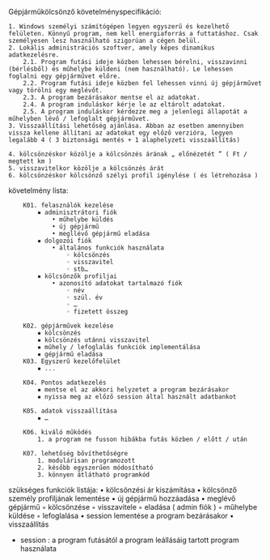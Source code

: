 Gépjárműkölcsönző követelményspecifikáció:

    1. Windows személyi számítógépen legyen egyszerű és kezelhető felületen. Könnyű program, nem kell energiaforrás a futtatáshoz. Csak személyesen lesz használható szigorúan a cégen belül.
    2. Lokális administrációs szoftver, amely képes dinamikus adatkezelésre.
        2.1. Program futási ideje közben lehessen bérelni, visszavinni (bérlésből) és műhelybe küldeni (nem használható). Le lehessen foglalni egy gépjárművet előre.
        2.2. Program futási ideje közben fel lehessen vinni új gépjárművet vagy törölni egy meglévőt.
        2.3. A program bezárásakor mentse el az adatokat. 
        2.4. A program induláskor kérje le az eltárolt adatokat.
        2.5. A program induláskor kérdezze meg a jelenlegi állapotát a műhelyben lévő / lefoglalt gépjárművet.
    3. Visszaállítási lehetőség ajánlása. Abban az esetben amennyiben vissza kellene állítani az adatokat egy előző verzióra, legyen legalább 4 ( 3 biztonsági mentés + 1 alaphelyzeti visszaállítás)

    4. kölcsönzéskor közölje a kölcsönzés árának „ előnézetét ” ( Ft / megtett km )
    5. visszavitelkor közölje a kölcsönzés árát
    6. kölcsönzéskor kölcsönző szélyi profil igénylése ( és létrehozása )


követelmény lista:

        K01. felasználók kezelése
            ▪ adminisztrátori fiók
                • műhelybe küldés
                • új gépjármű
                • megllévő gépjármű eladása
            ▪ dolgozói fiók
                • általános funkciók használata
                    ◦ kölcsönzés
                    ◦ visszavitel
                    ◦ stb…
            ▪ kölcsönzők profiljai
                • azonosító adatokat tartalmazó fiók
                    ◦ név
                    ◦ szül. év
                    ◦ …
                    ◦ fizetett összeg

        K02. gépjárművek kezelése
            ▪ kölcsönzés
            ▪ kölcsönzés utánni visszavitel
            ▪ műhely / lefoglalás funkciók implementálása
            ▪ gépjármű eladása
        K03. Egyszerű kezelőfelület
            ▪ ...

        K04. Pontos adatkezelés
            ▪ mentse el az akkori helyzetet a program bezárásakor
            ▪ nyissa meg az előző session által használt adatbankot

        K05. adatok visszaállítása
            ▪ …

        K06. kiváló működés
            1. a program ne fusson hibákba futás közben / előtt / után

        K07. lehetőség bővíthetőségre
            1. modulárisan programozott
            2. később egyszerűen módosítható 
            3. könnyen átlátható programkód

szükséges funkciók listája:
    • kölcsönzési ár kiszámítása
    • kölcsönző személy profiljának lementése
    • új gépjármű hozzáadása
    • meglévő gépjármű
        ◦ kölcsönzése
        ◦ visszavitele
        ◦ eladása ( admin fiók )
        ◦ műhelybe küldése
        ◦ lefoglalása
    • session lementése a program bezárásakor
    • visszaállítás


* session : a program futásától a program leállásáig tartott program használata
